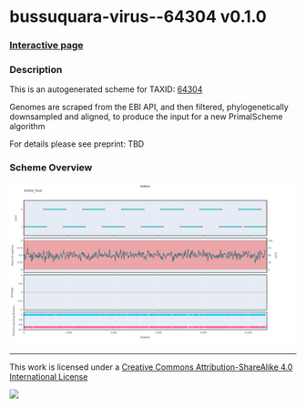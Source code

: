 # bussuquara-virus--64304 v0.1.0

### [Interactive page](https://chrisgkent.github.io/schemes/bussuquara-virus--64304-1000-v0.1.0)

### Description

This is an autogenerated scheme for TAXID: [64304](https://www.ncbi.nlm.nih.gov/Taxonomy/Browser/wwwtax.cgi?mode=Info&id=64304&lvl=3&lin=f&keep=1&srchmode=1&unlock)

Genomes are scraped from the EBI API, and then filtered, phylogenetically downsampled and aligned, to produce the input for a new PrimalScheme algorithm

For details please see preprint: TBD

### Scheme Overview

![Alt text](work/64304_final.png '64304_final.png')

------------------------------------------------------------------------

This work is licensed under a [Creative Commons Attribution-ShareAlike 4.0 International License](http://creativecommons.org/licenses/by-sa/4.0/) 

![](https://i.creativecommons.org/l/by-sa/4.0/88x31.png)